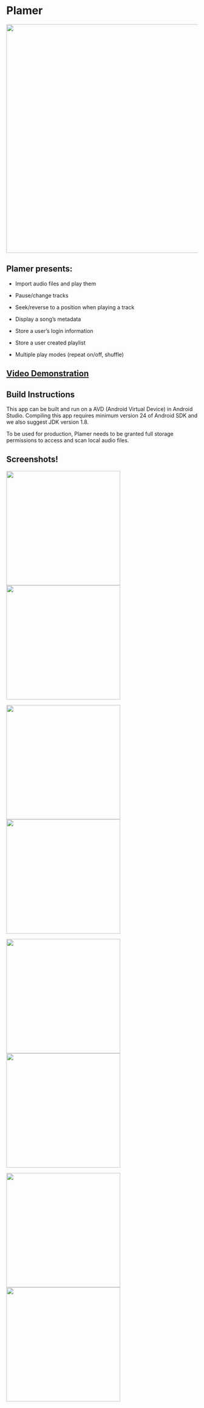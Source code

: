 # Plamer

<p align="center">
  <img src="https://github.com/CSC207-UofT/course-project-mer/blob/main/app/src/main/res/drawable/logo.png" width=600>
</p>

## Plamer presents:

- Import audio files and play them

- Pause/change tracks

- Seek/reverse to a position when playing a track

- Display a song’s metadata

- Store a user’s login information

- Store a user created playlist

- Multiple play modes (repeat on/off, shuffle)

## [Video Demonstration](https://drive.prius60.com/api/public/dl/tkuHX_jA?inline=true)



## Build Instructions

This app can be built and run on a AVD (Android Virtual Device) in Android Studio. Compiling this app requires minimum version 24 of Android SDK and we also suggest JDK version 1.8.  

To be used for production, Plamer needs to be granted full storage permissions to access and scan local audio files.

## Screenshots!

<p>
  <img src="https://github.com/CSC207-UofT/course-project-mer/blob/main/screenshots/Start_screen.png" width=300>
  <img src="https://github.com/CSC207-UofT/course-project-mer/blob/main/screenshots/Login_screen.png" width=300>
</p>
<p>
  <img src="https://github.com/CSC207-UofT/course-project-mer/blob/main/screenshots/Home_page.png" width=300>
  <img src="https://github.com/CSC207-UofT/course-project-mer/blob/main/screenshots/Playlist_page.png" width=300>
</p>
<p>
  <img src="https://github.com/CSC207-UofT/course-project-mer/blob/main/screenshots/Player_view.png" width=300>
  <img src="https://github.com/CSC207-UofT/course-project-mer/blob/main/screenshots/Search_page.png" width=300>
</p>
<p>
  <img src="https://github.com/CSC207-UofT/course-project-mer/blob/main/screenshots/Settings_page.png" width=300>
  <img src="https://github.com/CSC207-UofT/course-project-mer/blob/main/screenshots/Users_page.png" width=300>
</p>
